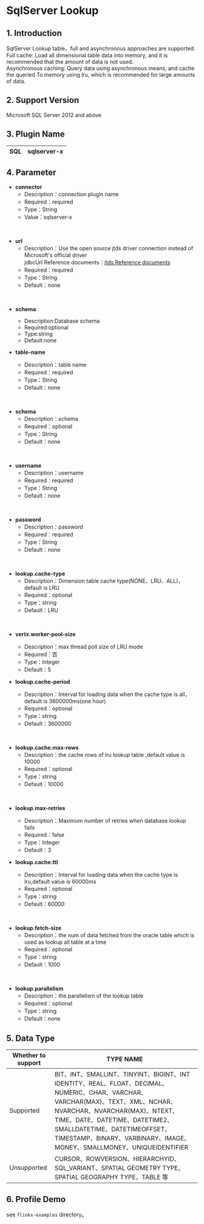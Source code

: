 # SqlServer Lookup

## 1. Introduction

SqlServer Lookup table，full and asynchronous approaches are supported.<br />
Full cache: Load all dimensional table data into memory, and it is recommended that the amount of data is not
used.<br />
Asynchronous caching: Query data using asynchronous means, and cache the queried To memory using lru, which is
recommended for large amounts of data.

## 2. Support Version

Microsoft SQL Server 2012 and above

## 3. Plugin Name

| SQL | sqlserver-x |
| --- | --- |

## 4. Parameter

- **connector**
    - Description：connection plugin name
    - Required：required
    - Type：String
    - Value：sqlserver-x

 <br /> 

- **url**
    - Description：Use the open source jtds driver connection instead of Microsoft's official driver<br />jdbcUrl
      Reference documents：[jtds Reference documents](http://jtds.sourceforge.net/faq.html)
    - Required：required
    - Type：String
    - Default：none

<br />

- **schema**
    - Description:Database schema
    - Required:optional
    - Type:string
    - Default:none
      <br />

- **table-name**
    - Description：table name
    - Required：required
    - Type：String
    - Default：none

<br />

- **schema**
    - Description：schema
    - Required：optional
    - Type：String
    - Default：none

 <br />

- **username**
    - Description：username
    - Required：required
    - Type：String
    - Default：none

 <br />

- **password**
    - Description：password
    - Required：required
    - Type：String
    - Default：none

 <br />

- **lookup.cache-type**
    - Description：Dimension table cache type(NONE、LRU、ALL)，default is LRU
    - Required：optional
    - Type：string
    - Default：LRU

<br />

- **vertx.worker-pool-size**
    - Description：max thread poll size of LRU mode
    - Required：否
    - Type：Integer
    - Default：5
      <br />

- **lookup.cache-period**
    - Description：Interval for loading data when the cache type is all， default is 3600000ms(one hour)
    - Required：optional
    - Type：string
    - Default：3600000

<br />

- **lookup.cache.max-rows**
    - Description：the cache rows of lru lookup table ,default value is 10000
    - Required：optional
    - Type：string
    - Default：10000

<br />

- **lookup.max-retries**
    - Description：Maximum number of retries when database lookup fails
    - Required：false
    - Type：Integer
    - Default：3
      <br />

- **lookup.cache.ttl**
    - Description：Interval for loading data when the cache type is lru,default value is 60000ms
    - Required：optional
    - Type：string
    - Default：60000

 <br />

- **lookup.fetch-size**
    - Description：the num of data fetched from the oracle table which is used as lookup all table at a time
    - Required：optional
    - Type：string
    - Default：1000

 <br /> 

- **lookup.parallelism**
    - Description：the parallelism of the lookup table
    - Required：optional
    - Type：string
    - Default：none

## 5. Data Type

| Whether to support | TYPE NAME                                                                                                                                                                                                                                                                  |
|--------------------|----------------------------------------------------------------------------------------------------------------------------------------------------------------------------------------------------------------------------------------------------------------------------|
| Supported                 | BIT、INT、SMALLINT、TINYINT、BIGINT、INT IDENTITY、REAL、FLOAT、DECIMAL、NUMERIC、CHAR、VARCHAR、VARCHAR(MAX)、TEXT、XML、NCHAR、NVARCHAR、NVARCHAR(MAX)、NTEXT、TIME、DATE、DATETIME、DATETIME2、SMALLDATETIME、DATETIMEOFFSET、TIMESTAMP、BINARY、VARBINARY、IMAGE、MONEY、SMALLMONEY、UNIQUEIDENTIFIER |
| Unsupported                | CURSOR、ROWVERSION、HIERARCHYID、SQL_VARIANT、SPATIAL GEOMETRY TYPE、SPATIAL GEOGRAPHY TYPE、TABLE 等                                                                                                                                                                             |

## 6. Profile Demo

see `flinkx-examples` directory。
